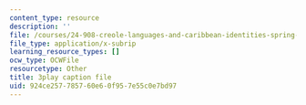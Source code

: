 ```yaml
---
content_type: resource
description: ''
file: /courses/24-908-creole-languages-and-caribbean-identities-spring-2017/924ce257785760e60f957e55c0e7bd97_p8BXCDrYliY.srt
file_type: application/x-subrip
learning_resource_types: []
ocw_type: OCWFile
resourcetype: Other
title: 3play caption file
uid: 924ce257-7857-60e6-0f95-7e55c0e7bd97
---
```

